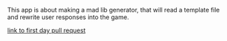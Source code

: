 This app is about making a mad lib generator, that will read a template file and rewrite user responses into the game.

[link to first day pull request](https://github.com/LeeThomas13/madlib-cli/pull/1)